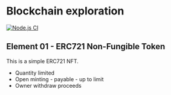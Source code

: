# Blockchain exploration

[![Node.js CI](https://github.com/Bespoke-Logic/bce-02-erc721/actions/workflows/node.js.yml/badge.svg)](https://github.com/Bespoke-Logic/bce-02-erc721/actions/workflows/node.js.yml)

## Element 01 - ERC721 Non-Fungible Token

This is a simple ERC721 NFT.

- Quantity limited
- Open minting - payable - up to limit
- Owner withdraw proceeds
